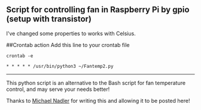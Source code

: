 ## Script for controlling fan in Raspberry Pi by gpio (setup with transistor)

I've changed some properties to works with Celsius.

##Crontab action
Add this line to your crontab file 
```
crontab -e
```
```
* * * * * /usr/bin/python3 ~/Fantemp2.py
```
---

This python script is an alternative to the Bash script
for fan temperature control, and may serve your needs better!

Thanks to [Michael Nadler](https://github.com/mhnadler) for writing this
and allowing it to be posted here!
